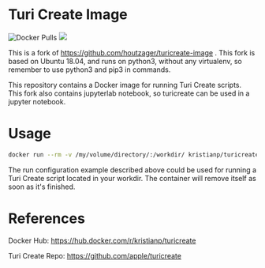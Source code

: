 # Turi Create Image
![Docker Pulls](https://img.shields.io/docker/pulls/kristianp/turicreate?style=for-the-badge)
[![](https://images.microbadger.com/badges/image/kristianp/turicreate.svg)](https://microbadger.com/images/kristianp/turicreate "Get your own image badge on microbadger.com")

This is a fork of https://github.com/houtzager/turicreate-image .  This fork is based on Ubuntu 18.04, and runs on python3, without any virtualenv, so remember to use python3 and pip3 in commands.


This repository contains a Docker image for running Turi Create scripts.  This fork also contains jupyterlab notebook, so turicreate can be used in a jupyter notebook.

# Usage
```bash
docker run --rm -v /my/volume/directory/:/workdir/ kristianp/turicreate -p 8888:8888 jupyter notebook --ip=0.0.0.0 --allow-root
```

The run configuration example described above could be used for running a Turi Create script located in your workdir. The container will remove itself as soon as it's finished.

# References
Docker Hub: https://hub.docker.com/r/kristianp/turicreate

Turi Create Repo: https://github.com/apple/turicreate
